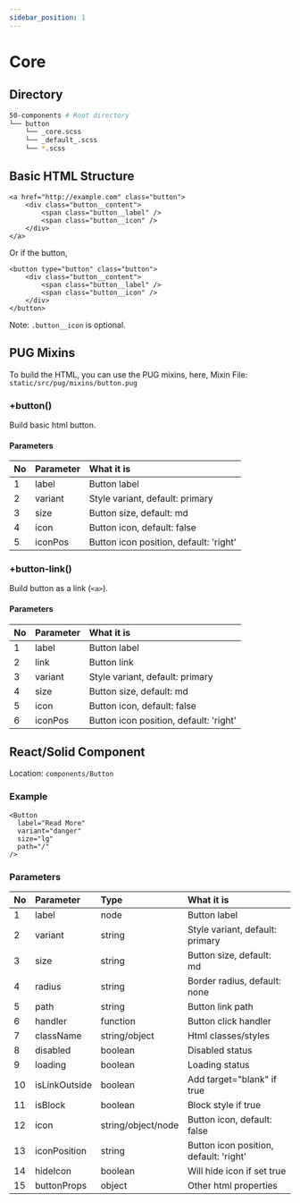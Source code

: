 ```yaml
---
sidebar_position: 1
---
```

# Core

## Directory
```bash
50-components # Root directory
└── button
    └── _core.scss
    └── _default_.scss
    └── *.scss
```

## Basic HTML Structure
```
<a href="http://example.com" class="button">
    <div class="button__content">
        <span class="button__label" />
        <span class="button__icon" />
    </div>
</a>
```

Or if the button,
```
<button type="button" class="button">
    <div class="button__content">
        <span class="button__label" />
        <span class="button__icon" />
    </div>
</button>
```
Note: ```.button__icon``` is optional.

## PUG Mixins
To build the HTML, you can use the PUG mixins, here,
Mixin File: ```static/src/pug/mixins/button.pug```

### +button()
Build basic html button.

#### Parameters

| No | Parameter | What it is |
| :-| :-| :-|
| 1 | label | Button label |
| 2 | variant | Style variant, default: primary |
| 3 | size | Button size, default: md |
| 4 | icon | Button icon, default: false |
| 5 | iconPos | Button icon position, default: 'right' |

### +button-link()
Build button as a link (```<a>```).
#### Parameters

| No | Parameter | What it is |
| :-| :-| :-|
| 1 | label | Button label |
| 2 | link | Button link |
| 3 | variant | Style variant, default: primary |
| 4 | size | Button size, default: md |
| 5 | icon | Button icon, default: false |
| 6 | iconPos | Button icon position, default: 'right' |


## React/Solid Component
Location: ```components/Button```
### Example
```
<Button 
  label="Read More"
  variant="danger"
  size="lg"
  path="/"
/>
```

### Parameters
| No | Parameter | Type | What it is |
| :-| :-| :-| :-|
| 1 | label | node | Button label |
| 2 | variant | string | Style variant, default: primary |
| 3 | size | string | Button size, default: md |
| 4 | radius | string | Border radius, default: none |
| 5 | path | string | Button link path |
| 6 | handler | function | Button click handler |
| 7 | className | string/object | Html classes/styles |
| 8 | disabled | boolean | Disabled status |
| 9 | loading | boolean | Loading status |
| 10 | isLinkOutside | boolean | Add target="blank" if true |
| 11 | isBlock | boolean | Block style if true |
| 12 | icon | string/object/node | Button icon, default: false |
| 13 | iconPosition | string | Button icon position, default: 'right' |
| 14 | hideIcon | boolean | Will hide icon if set true |
| 15 | buttonProps | object | Other html properties |
